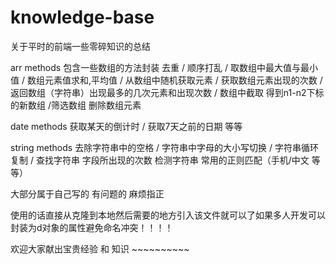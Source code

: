 # knowledge-base
关于平时的前端一些零碎知识的总结


arr methods 包含一些数组的方法封装 
去重 / 顺序打乱 / 取数组中最大值与最小值  / 数组元素值求和,平均值 / 从数组中随机获取元素 /  获取数组元素出现的次数 
/返回数组（字符串）出现最多的几次元素和出现次数 / 数组中截取 得到n1-n2下标的新数组   /筛选数组 删除数组元素


date methods  获取某天的倒计时  / 获取7天之前的日期 等等

string methods   去除字符串中的空格  / 字符串中字母的大小写切换 /  字符串循环复制  /  查找字符串 字段所出现的次数
检测字符串   常用的正则匹配（手机/中文 等等）




大部分属于自己写的  有问题的  麻烦指正

使用的话直接从克隆到本地然后需要的地方引入该文件就可以了如果多人开发可以封装为d对象的属性避免命名冲突！！！！

欢迎大家献出宝贵经验 和 知识 ~~~~~~~~~~
